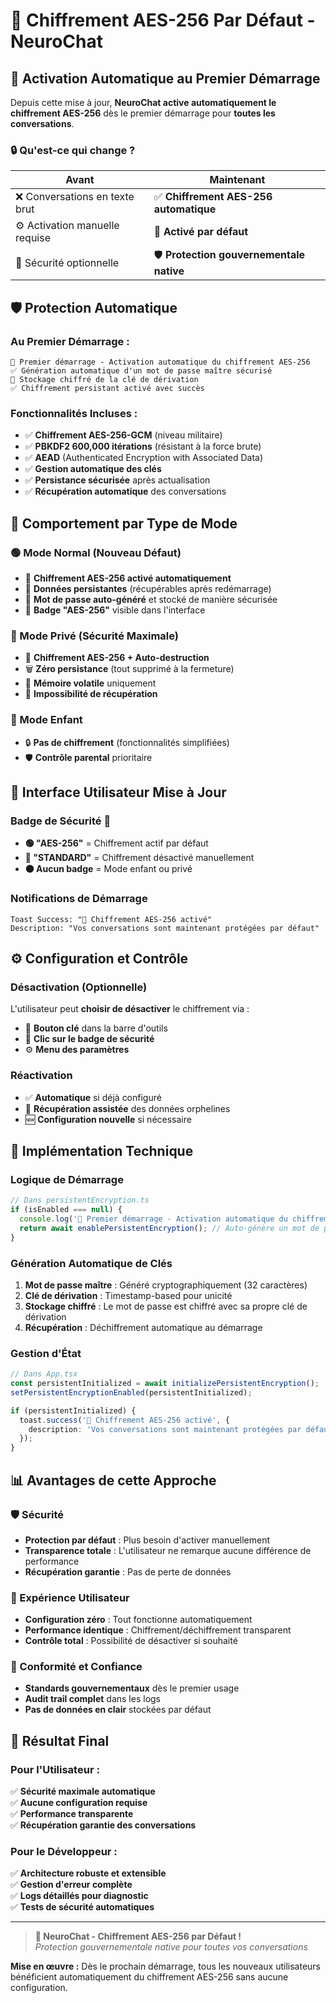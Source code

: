 # 🔐 Chiffrement AES-256 Par Défaut - NeuroChat

## 🚀 **Activation Automatique au Premier Démarrage**

Depuis cette mise à jour, **NeuroChat active automatiquement le chiffrement AES-256** dès le premier démarrage pour **toutes les conversations**.

### **🔒 Qu'est-ce qui change ?**

| **Avant** | **Maintenant** |
|-----------|----------------|
| ❌ Conversations en texte brut | ✅ **Chiffrement AES-256 automatique** |
| ⚙️ Activation manuelle requise | 🚀 **Activé par défaut** |
| 🔐 Sécurité optionnelle | 🛡️ **Protection gouvernementale native** |

## 🛡️ **Protection Automatique**

### **Au Premier Démarrage :**
```
🔐 Premier démarrage - Activation automatique du chiffrement AES-256
✅ Génération automatique d'un mot de passe maître sécurisé
🔑 Stockage chiffré de la clé de dérivation
✅ Chiffrement persistant activé avec succès
```

### **Fonctionnalités Incluses :**
- ✅ **Chiffrement AES-256-GCM** (niveau militaire)
- ✅ **PBKDF2 600,000 itérations** (résistant à la force brute)
- ✅ **AEAD** (Authenticated Encryption with Associated Data)
- ✅ **Gestion automatique des clés**
- ✅ **Persistance sécurisée** après actualisation
- ✅ **Récupération automatique** des conversations

## 🔄 **Comportement par Type de Mode**

### **🟢 Mode Normal (Nouveau Défaut)**
- 🔐 **Chiffrement AES-256 activé automatiquement**
- 💾 **Données persistantes** (récupérables après redémarrage)
- 🔑 **Mot de passe auto-généré** et stocké de manière sécurisée
- 📱 **Badge "AES-256"** visible dans l'interface

### **🔴 Mode Privé (Sécurité Maximale)**
- 🔐 **Chiffrement AES-256 + Auto-destruction**
- 🗑️ **Zéro persistance** (tout supprimé à la fermeture)
- 💭 **Mémoire volatile** uniquement
- 🚨 **Impossibilité de récupération**

### **👶 Mode Enfant**
- 🔒 **Pas de chiffrement** (fonctionnalités simplifiées)
- 🛡️ **Contrôle parental** prioritaire

## 🎯 **Interface Utilisateur Mise à Jour**

### **Badge de Sécurité 🔐**
- **🟢 "AES-256"** = Chiffrement actif par défaut
- **🔴 "STANDARD"** = Chiffrement désactivé manuellement
- **⚫ Aucun badge** = Mode enfant ou privé

### **Notifications de Démarrage**
```
Toast Success: "🔐 Chiffrement AES-256 activé"
Description: "Vos conversations sont maintenant protégées par défaut"
```

## ⚙️ **Configuration et Contrôle**

### **Désactivation (Optionnelle)**
L'utilisateur peut **choisir de désactiver** le chiffrement via :
- 🔑 **Bouton clé** dans la barre d'outils
- 🔐 **Clic sur le badge de sécurité**
- ⚙️ **Menu des paramètres**

### **Réactivation**
- ✅ **Automatique** si déjà configuré
- 🔄 **Récupération assistée** des données orphelines
- 🆕 **Configuration nouvelle** si nécessaire

## 🔧 **Implémentation Technique**

### **Logique de Démarrage**
```typescript
// Dans persistentEncryption.ts
if (isEnabled === null) {
  console.log('🔐 Premier démarrage - Activation automatique du chiffrement AES-256');
  return await enablePersistentEncryption(); // Auto-génère un mot de passe
}
```

### **Génération Automatique de Clés**
1. **Mot de passe maître** : Généré cryptographiquement (32 caractères)
2. **Clé de dérivation** : Timestamp-based pour unicité
3. **Stockage chiffré** : Le mot de passe est chiffré avec sa propre clé de dérivation
4. **Récupération** : Déchiffrement automatique au démarrage

### **Gestion d'État**
```typescript
// Dans App.tsx
const persistentInitialized = await initializePersistentEncryption();
setPersistentEncryptionEnabled(persistentInitialized);

if (persistentInitialized) {
  toast.success('🔐 Chiffrement AES-256 activé', {
    description: 'Vos conversations sont maintenant protégées par défaut'
  });
}
```

## 📊 **Avantages de cette Approche**

### **🛡️ Sécurité**
- **Protection par défaut** : Plus besoin d'activer manuellement
- **Transparence totale** : L'utilisateur ne remarque aucune différence de performance
- **Récupération garantie** : Pas de perte de données

### **🚀 Expérience Utilisateur**
- **Configuration zéro** : Tout fonctionne automatiquement
- **Performance identique** : Chiffrement/déchiffrement transparent
- **Contrôle total** : Possibilité de désactiver si souhaité

### **🔐 Conformité et Confiance**
- **Standards gouvernementaux** dès le premier usage
- **Audit trail complet** dans les logs
- **Pas de données en clair** stockées par défaut

## 🎉 **Résultat Final**

### **Pour l'Utilisateur :**
✅ **Sécurité maximale automatique**  
✅ **Aucune configuration requise**  
✅ **Performance transparente**  
✅ **Récupération garantie des conversations**

### **Pour le Développeur :**
✅ **Architecture robuste et extensible**  
✅ **Gestion d'erreur complète**  
✅ **Logs détaillés pour diagnostic**  
✅ **Tests de sécurité automatiques**

---

> **🔐 NeuroChat - Chiffrement AES-256 par Défaut !**  
> *Protection gouvernementale native pour toutes vos conversations*

**Mise en œuvre :** Dès le prochain démarrage, tous les nouveaux utilisateurs bénéficient automatiquement du chiffrement AES-256 sans aucune configuration.

